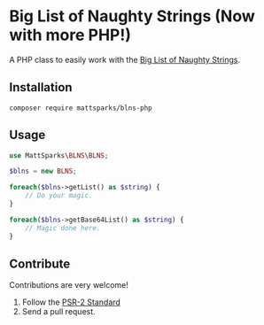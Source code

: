 # Big List of Naughty Strings (Now with more PHP!)

A PHP class to easily work with the [Big List of Naughty Strings](https://github.com/minimaxir/big-list-of-naughty-strings).

## Installation

```
composer require mattsparks/blns-php
```

## Usage

```php
use MattSparks\BLNS\BLNS;

$blns = new BLNS;

foreach($blns->getList() as $string) {
    // Do your magic.
}

foreach($blns->getBase64List() as $string) {
    // Magic done here.
}
```

## Contribute
Contributions are very welcome!

1. Follow the [PSR-2 Standard](https://github.com/php-fig/fig-standards/blob/master/accepted/PSR-2-coding-style-guide.md)
2. Send a pull request.